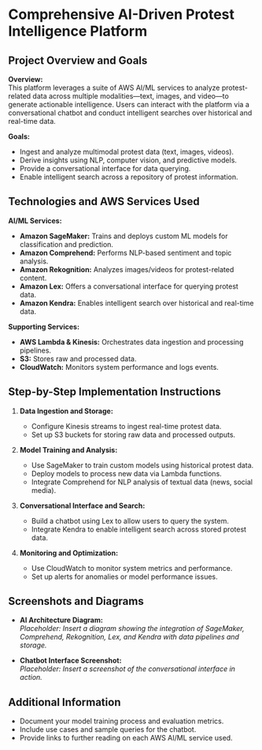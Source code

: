 # Comprehensive AI-Driven Protest Intelligence Platform

## Project Overview and Goals

**Overview:**  
This platform leverages a suite of AWS AI/ML services to analyze protest-related data across multiple modalities—text, images, and video—to generate actionable intelligence. Users can interact with the platform via a conversational chatbot and conduct intelligent searches over historical and real-time data.

**Goals:**
- Ingest and analyze multimodal protest data (text, images, videos).
- Derive insights using NLP, computer vision, and predictive models.
- Provide a conversational interface for data querying.
- Enable intelligent search across a repository of protest information.

## Technologies and AWS Services Used

**AI/ML Services:**
- **Amazon SageMaker:** Trains and deploys custom ML models for classification and prediction.
- **Amazon Comprehend:** Performs NLP-based sentiment and topic analysis.
- **Amazon Rekognition:** Analyzes images/videos for protest-related content.
- **Amazon Lex:** Offers a conversational interface for querying protest data.
- **Amazon Kendra:** Enables intelligent search over historical and real-time data.

**Supporting Services:**
- **AWS Lambda & Kinesis:** Orchestrates data ingestion and processing pipelines.
- **S3:** Stores raw and processed data.
- **CloudWatch:** Monitors system performance and logs events.

## Step-by-Step Implementation Instructions

1. **Data Ingestion and Storage:**
   - Configure Kinesis streams to ingest real-time protest data.
   - Set up S3 buckets for storing raw data and processed outputs.

2. **Model Training and Analysis:**
   - Use SageMaker to train custom models using historical protest data.
   - Deploy models to process new data via Lambda functions.
   - Integrate Comprehend for NLP analysis of textual data (news, social media).

3. **Conversational Interface and Search:**
   - Build a chatbot using Lex to allow users to query the system.
   - Integrate Kendra to enable intelligent search across stored protest data.

4. **Monitoring and Optimization:**
   - Use CloudWatch to monitor system metrics and performance.
   - Set up alerts for anomalies or model performance issues.

## Screenshots and Diagrams

- **AI Architecture Diagram:**  
  *Placeholder: Insert a diagram showing the integration of SageMaker, Comprehend, Rekognition, Lex, and Kendra with data pipelines and storage.*

- **Chatbot Interface Screenshot:**  
  *Placeholder: Insert a screenshot of the conversational interface in action.*

## Additional Information

- Document your model training process and evaluation metrics.
- Include use cases and sample queries for the chatbot.
- Provide links to further reading on each AWS AI/ML service used.

